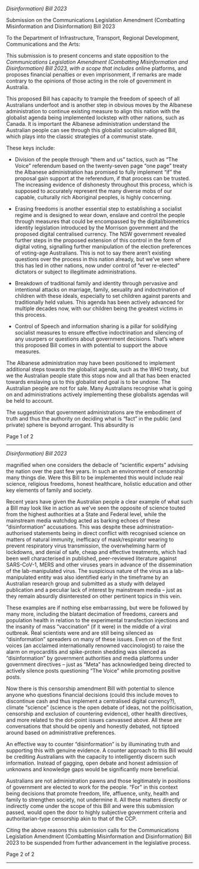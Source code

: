 _Disinformation) Bill 2023_

Submission on the Communications Legislation Amendment (Combatting Misinformation and
Disinformation) Bill 2023

To the Department of Infrastructure, Transport, Regional Development, Communications and the
Arts:

This submission is to present concerns and state opposition to the _Communications Legislation_
_Amendment (Combatting Misinformation and Disinformation) Bill 2023, with a scope that includes_
online platforms, and proposes financial penalties or even imprisonment, if remarks are made
contrary to the opinions of those acting in the role of government in Australia.

This proposed Bill has capacity to trample the freedom of speech of all Australians underfoot and is
another step in obvious moves by the Albanese administration to continue existing measure to align
this nation with the globalist agenda being implemented lockstep with other nations, such as Canada.
It is important the Albanese administration understand the Australian people can see through this
globalist socialism-aligned Bill, which plays into the classic strategies of a communist state.

These keys include:

  - Division of the people through “them and us” tactics, such as “The Voice” referendum based
on the twenty-seven page “one page” treaty the Albanese administration has promised to
fully implement “if” the proposal gain support at the referendum, if that process can be
trusted. The increasing evidence of dishonesty throughout this process, which is supposed to
accurately represent the many diverse mobs of our capable, culturally rich Aboriginal peoples,
is highly concerning.

  - Erasing freedoms is another essential step to establishing a socialist regime and is designed to
wear down, enslave and control the people through measures that could be encompassed by
the digital/biometrics identity legislation introduced by the Morrison government and the
proposed digital centralised currency. The NSW government revealed further steps in the
proposed extension of this control in the form of digital voting, signalling further manipulation
of the election preferences of voting-age Australians. This is not to say there aren’t existing
questions over the process in this nation already, but we’ve seen where this has led in other
nations, now under control of “ever re-elected” dictators or subject to illegitimate
administrations.

  - Breakdown of traditional family and identity through pervasive and intentional attacks on
marriage, family, sexuality and indoctrination of children with these ideals, especially to set
children against parents and traditionally held values. This agenda has been actively advanced
for multiple decades now, with our children being the greatest victims in this process.

  - Control of Speech and information sharing is a pillar for solidifying socialist measures to ensure
effective indoctrination and silencing of any usurpers or questions about government
decisions. That’s where this proposed Bill comes in with potential to support the above
measures.

The Albanese administration may have been positioned to implement additional steps towards the
globalist agenda, such as the WHO treaty, but we the Australian people state this stops now and all
that has been enacted towards enslaving us to this globalist end goal is to be undone. The Australian
people are not for sale. Many Australians recognise what is going on and administrations actively
implementing these globalists agendas will be held to account.

The suggestion that government administrations are the embodiment of truth and thus the authority
on deciding what is “fact” in the public (and private) sphere is beyond arrogant. This absurdity is

Page 1 of 2


-----

_Disinformation) Bill 2023_

magnified when one considers the debacle of “scientific experts” advising the nation over the past
few years. In such an environment of censorship many things die. Were this Bill to be implemented
this would include real science, religious freedoms, honest healthcare, holistic education and other
key elements of family and society.

Recent years have given the Australian people a clear example of what such a Bill may look like in
action as we’ve seen the opposite of science touted from the highest authorities at a State and Federal
level, while the mainstream media watchdog acted as barking echoes of these “disinformation”
accusations. This was despite these administration-authorised statements being in direct conflict with
recognised science on matters of natural immunity, inefficacy of mask/respirator wearing to prevent
respiratory virus transmission, the overwhelming harm of lockdowns, and denial of safe, cheap and
effective treatments, which had been well characterised in published, peer-reviewed literature against
SARS-CoV-1, MERS and other viruses years in advance of the dissemination of the lab-manipulated
virus. The suspicious nature of the virus as a lab-manipulated entity was also identified early in the
timeframe by an Australian research group and submitted as a study with delayed publication and a
peculiar lack of interest by mainstream media – just as they remain absurdly disinterested on other
pertinent topics in this vein.

These examples are if nothing else embarrassing, but were be followed by many more, including the
blatant decimation of freedoms, careers and population health in relation to the experimental
transfection injections and the insanity of mass “vaccination” (if it were) in the middle of a viral
outbreak. Real scientists were and are still being silenced as “disinformation” spreaders on many of
these issues. Even on of the first voices (an acclaimed internationally renowned vaccinologist) to raise
the alarm on myocarditis and spike-protein shedding was silenced as “disinformation” by government
authorities and media platforms under government directives – just as “Meta” has acknowledged
being directed to actively silence posts questioning “The Voice” while promoting positive posts.

Now there is this censorship amendment Bill with potential to silence anyone who questions financial
decisions (could this include moves to discontinue cash and thus implement a centralised digital
currency?), climate “science” (science is the open debate of ideas, not the politicisation, censorship
and exclusion of countering evidence), other health directives, and more related to the dot-point
issues canvassed above. All these are conversations that should be openly and honestly debated, not
tiptoed around based on administrative preferences.

An effective way to counter “disinformation” is by illuminating truth and supporting this with genuine
evidence. A counter approach to this Bill would be crediting Australians with the capacity to
intelligently discern such information. Instead of gagging, open debate and honest admission of
unknowns and knowledge gaps would be significantly more beneficial.

Australians are not administration pawns and those legitimately in positions of government are
elected to work for the people. “For” in this context being decisions that promote freedom, life,
affluence, unity, health and family to strengthen society, not undermine it. All these matters directly
or indirectly come under the scope of this Bill and were this submission passed, would open the door
to highly subjective government criteria and authoritarian-type censorship akin to that of the CCP.

Citing the above reasons this submission calls for the Communications Legislation Amendment
(Combatting Misinformation and Disinformation) Bill 2023 to be suspended from further
advancement in the legislative process.

Page 2 of 2


-----

